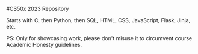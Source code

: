 #CS50x 2023 Repository

Starts with C, then Python, then SQL, HTML, CSS, JavaScript, Flask, Jinja, etc.

PS: Only for showcasing work, please don't misuse it to circumvent course Academic Honesty guidelines.
